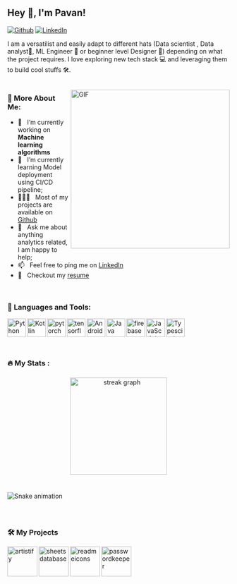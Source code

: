 ## Hey 👋, I'm Pavan!
[![Github](https://img.shields.io/badge/-Github-181717?style=for-the-badge&logo=Github&logoColor=white)](https://github.com/Char-Al)
[![LinkedIn](https://img.shields.io/badge/-LinkedIn-0077B5?style=for-the-badge&logo=LinkedIn&logoColor=white)](https://www.linkedin.com/in/charles-van-goethem/)


I am a versatilist and easily adapt to different hats (Data scientist , Data analyst📱, ML Engineer 🤖 or beginner level Designer 🎨) depending on what the project requires. I love exploring new tech stack 💻 and leveraging them to build cool stuffs 🛠️. 
<br/>
<br/>

<img align="right" alt="GIF" src="https://static.wixstatic.com/media/3eee0b_8b6780c6bd8245ecafdbe55d8db7e2df~mv2.gif" width="360px"/>
  
### 🧐 More About Me:

- 🔭 &nbsp; I’m currently working on **Machine learning algorithms**
- 🌱 &nbsp; I’m currently learning Model deployment using CI/CD pipeline; 
- 👨🏻‍💻 &nbsp; Most of my projects are available on [Github](https://github.com/Pavan3201DS?tab=repositories)
- 💬 &nbsp; Ask me about anything analytics related, I am happy to help;
- 📫 &nbsp; Feel free to ping me on [LinkedIn](https://www.linkedin.com/in/pavan-kumar-209251201)
- 📝 &nbsp; Checkout my [resume](https://drive.google.com/file/d/1ZpR5pVBTnl_Qybq7GE3MGy1SB1JehVSE/view?usp=sharing)

<br>

### 🔨 Languages and Tools:
<a href="https://www.python.org" target="_blank"><img align="left" alt="Python" height ="42px" src="https://cdn4.iconfinder.com/data/icons/logos-and-brands/512/267_Python_logo-512.png"></a>
<a href="https://pandas.pydata.org/" target="_blank"><img align="left" alt="Kotlin" height ="42px" src="https://upload.wikimedia.org/wikipedia/commons/thumb/2/22/Pandas_mark.svg/274px-Pandas_mark.svg.png"></a>
<a href="https://learn.microsoft.com/en-us/power-bi/fundamentals/power-bi-overview" target="_blank"> <img align="left" src="https://cdn3d.iconscout.com/3d/premium/thumb/microsoft-power-bi-10410782-8500319.png?f=webp" alt="pytorch" height="42px"/> </a> 
<a href="https://www.mysql.com/" target="_blank"> <img align="left" src="https://encrypted-tbn0.gstatic.com/images?q=tbn:ANd9GcQDYtwClF9aMnAMG-NGJh4Azm7N6CuvmshGEg&usqp=CAU" alt="tensorflow" height="42px"/> </a> 
<a href="https://seaborn.pydata.org/" target="_blank"> <img align="left" alt="Android" height ="42px" src="https://www.programsbuzz.com/sites/default/files/logo/seaborn-logo.png"> </a>
<a href="https://en.wikipedia.org/wiki/Statistics" target="_blank"><img align="left" alt="Java" height ="42px" src="https://sports-passion.net/wp-content/uploads/2021/07/def0a0200b4c97c93d88d6aeec386ab0.jpg"></a>
<a href="https://www.ibm.com/topics/machine-learning" target="_blank"> <img align="left" src="https://encrypted-tbn0.gstatic.com/images?q=tbn:ANd9GcTwNufTd72akt3Ffc6-RYGyEkZrV3IF7IJGwQ&usqp=CAU" alt="firebase" height ="42px"/> </a>
<a href="https://www.microsoft.com/en-in/microsoft-365/excel" target="_blank"> <img align="left" alt="JavaScript" height ="42px"  src="https://1000logos.net/wp-content/uploads/2020/08/Microsoft-Excel-Logo.png"> </a>
<a href="https://code.visualstudio.com/" target="_blank"><img align="left" alt="Typescirpt" height ="42px" src="https://upload.wikimedia.org/wikipedia/commons/thumb/5/59/Visual_Studio_Icon_2019.svg/2060px-Visual_Studio_Icon_2019.svg.png"></a>

<br>
<br>
<br>


<br>


<h3 align="left">🔥   My Stats :</h3>

###

<div align="center">
  <img src="https://streak-stats.demolab.com?user=Pavan3201DS&locale=en&mode=daily&theme=dark&hide_border=false&border_radius=5&order=3" height="220" alt="streak graph"  />
</div>

###

<br clear="both">

<img src="https://raw.githubusercontent.com/Pavan3201DS/Pavan3201DS/output/snake.svg" alt="Snake animation" />

###
<br>

### 🛠️ My Projects
<a href="https://github.com/rahul-jha98/Artistify.ai" target="_blank"> <img alt="artistify" src="./projects/artistify.svg" height="68" align="left"> </a>
<a href="https://github.com/rahul-jha98/sheets-database" target="_blank"> <img alt="sheetsdatabase" src="./projects/sheetsdatabase.svg"  height="68" align="left"> </a>
<a href="https://github.com/rahul-jha98/README_icons" target="_blank"> <img alt="readmeicons" src="./projects/readmeicons.svg" height="68" align="left"> </a>
<a href="https://github.com/rahul-jha98/PasswordKeeper" target="_blank"> <img alt="passwordkeeper" src="./projects/passwordkeeper.svg" height="68" align="left"> </a>

